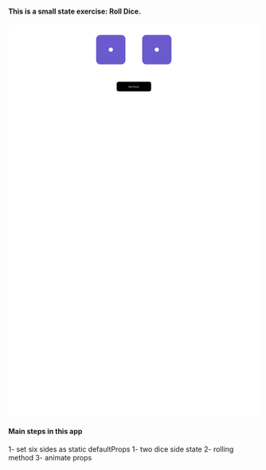 #### This is a small state exercise: Roll Dice.
![Roll Dice](https://github.com/xiaomingfu/rolldice/blob/master/RollDice.png)

#### Main steps in this app
1- set six sides as static defaultProps 
1- two dice side state
2- rolling method
3- animate props